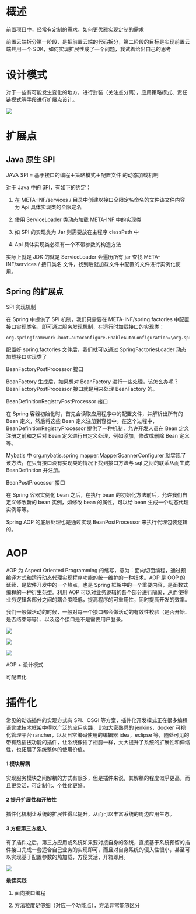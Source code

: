 # 概述

前置项目中，经常有定制的需求，如何更优雅实现定制的需求

前置云端拆分第一阶段，是把前置云端的代码拆分，第二阶段的目标是实现前置云端共用一个 SDK，如何实现扩展性成了一个问题，我试着给出自己的思考

设计模式
====

对于一些有可能发生变化的地方，进行封装（关注点分离），应用策略模式、责任链模式等手段进行扩展点设计。

![](https://mmbiz.qpic.cn/mmbiz_jpg/gInEnAhFf5wu59mrQx0ucec7S8DaC8AcHhXjxZVOtoiaQDpw2VxBrsWlPAzzP7DL8XwwbLP2M7mlx7OKiauAfBNg/640?wx_fmt=jpeg)

扩展点
===

Java 原生 SPI
-----------

JAVA SPI = 基于接口的编程＋策略模式＋配置文件 的动态加载机制

对于 Java 中的 SPI，有如下的约定：

1.  在 META-INF/services / 目录中创建以接口全限定名命名的文件该文件内容为 Api 具体实现类的全限定名

2.  使用 ServiceLoader 类动态加载 META-INF 中的实现类

3.  如 SPI 的实现类为 Jar 则需要放在主程序 classPath 中

4.  Api 具体实现类必须有一个不带参数的构造方法

实际上就是 JDK 的就是 ServiceLoader 会遍历所有 jar 查找 META-INF/services / 接口类名 文件，找到后就加载文件中配置的文件进行实例化使用。

Spring 的扩展点
-----------

SPI 实现机制

在 Spring 中提供了 SPI 机制，我们只需要在 META-INF/spring.factories 中配置接口实现类名，即可通过服务发现机制，在运行时加载接口的实现类：

```
org.springframework.boot.autoconfigure.EnableAutoConfiguration=\org.springframework.boot.autoconfigure.admin.SpringApplicationAdminJmxAutoConfiguration
```

配置好 spring.factories 文件后，我们就可以通过 SpringFactoriesLoader 动态加载接口实现类了

BeanFactoryPostProcessor 接口

BeanFactory 生成后，如果想对 BeanFactory 进行一些处理，该怎么办呢？BeanFactoryPostProcessor 接口就是用来处理 BeanFactory 的。

BeanDefinitionRegistryPostProcessor 接口

在 Spring 容器初始化时，首先会读取应用程序中的配置文件，并解析出所有的 Bean 定义，然后将这些 Bean 定义注册到容器中。在这个过程中，BeanDefinitionRegistryProcessor 提供了一种机制，允许开发人员在 Bean 定义注册之前和之后对 Bean 定义进行自定义处理，例如添加，修改或删除 Bean 定义等。

Mybatis 中 org.mybatis.spring.mapper.MapperScannerConfigurer 就实现了该方法，在只有接口没有实现类的情况下找到接口方法与 sql 之间的联系从而生成 BeanDefinition 并注册。

BeanPostProcessor 接口

在 Spring 容器实例化 bean 之后，在执行 bean 的初始化方法前后，允许我们自定义修改新的 bean 实例，如修改 bean 的属性，可以给 bean 生成一个动态代理实例等等。

Spring AOP 的底层处理也是通过实现 BeanPostProcessor 来执行代理包装逻辑的。

AOP
===

AOP 为 Aspect Oriented Programming 的缩写，意为：面向切面编程，通过预编译方式和运行动态代理实现程序功能的统一维护的一种技术。AOP 是 OOP 的延续，是软件开发中的一个热点，也是 Spring 框架中的一个重要内容，是函数式编程的一种衍生范型。利用 AOP 可以对业务逻辑的各个部分进行隔离，从而使得业务逻辑各部分之间的耦合度降低，提高程序的可重用性，同时提高开发的效率。

我们一般做活动的时候，一般对每一个接口都会做活动的有效性校验（是否开始、是否结束等等）、以及这个接口是不是需要用户登录。

![](https://mmbiz.qpic.cn/mmbiz_png/gInEnAhFf5wu59mrQx0ucec7S8DaC8AcJyCVLkYUmyX9Vza8d2ymHbLiaZM0neUKIazFTOyNCIA5DjPOHZwdyMw/640?wx_fmt=png)

![](https://mmbiz.qpic.cn/mmbiz_png/gInEnAhFf5wu59mrQx0ucec7S8DaC8AcqywsXeXnXkmff9BL1BTNmBM0rBXv3RnKIqG4XVCNGm2CmPPrM40TMg/640?wx_fmt=png)

![](https://mmbiz.qpic.cn/mmbiz_png/gInEnAhFf5wu59mrQx0ucec7S8DaC8AcByILWKMZImDPwIOmbibz5vrL5fLkMcsclics191anWSIAesyORwuLWOg/640?wx_fmt=png)

AOP + 设计模式

可配置化

插件化
===

常见的动态插件的实现方式有 SPI、OSGI 等方案，插件化开发模式正在很多编程语言或技术框架中得以广泛的应用实践，比如大家熟悉的 jenkins，docker 可视化管理平台 rancher，以及日常编码使用的编辑器 idea，eclipse 等，随处可见的带有热插拔功能的插件，让系统像插了翅膀一样，大大提升了系统的扩展性和伸缩性，也拓展了系统整体的使用价值。

#### 1 模块解耦

实现服务模块之间解耦的方式有很多，但是插件来说，其解耦的程度似乎更高，而且更灵活，可定制化、个性化更好。

#### 2 提升扩展性和开放性

插件化机制让系统的扩展性得以提升，从而可以丰富系统的周边应用生态。

#### 3 方便第三方接入

有了插件之后，第三方应用或系统如果要对接自身的系统，直接基于系统预留的插件接口完成一套适合自己业务的实现即可，而且对自身系统的侵入性很小，甚至可以实现基于配置参数的热加载，方便灵活，开箱即用。

![](https://mmbiz.qpic.cn/mmbiz_png/gInEnAhFf5wu59mrQx0ucec7S8DaC8Ac7ic9zw6RibQfSLSO4QwNImSD6CWplMNOXfnVD0Opj3QUqaNuvknnE6icw/640?wx_fmt=png)

**最佳实践**

1.  面向接口编程

2.  方法粒度足够细（对应一个功能点），方法异常能够区分
